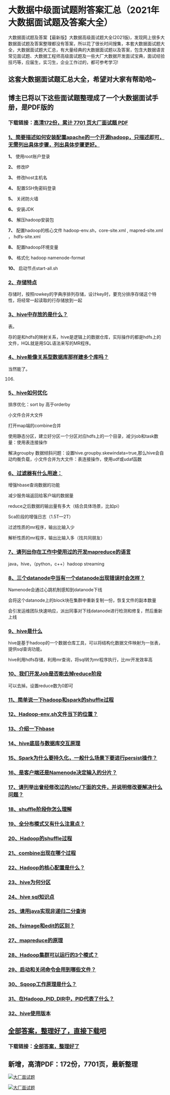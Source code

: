 # 大数据中级面试题附答案汇总（2021年大数据面试题及答案大全）

大数据面试题及答案【最新版】大数据高级面试题大全(2021版)，发现网上很多大数据面试题及答案整理都没有答案，所以花了很长时间搜集，本套大数据面试题大全，大数据面试题大汇总，有大量经典的大数据面试题以及答案，包含大数据语言常见面试题、大数据工程师高级面试题及一些大厂大数据开发面试宝典，面试经验技巧等，应届生，实习生，企业工作过的，都可参考学习!

## 这套大数据面试题汇总大全，希望对大家有帮助哈~ 

## 博主已将以下这些面试题整理成了一个大数据面试手册，是PDF版的

### 下载链接：[高清172份，累计 7701 页大厂面试题  PDF](https://github.com/javatechnorth/javanorth-itbooks/blob/master/docs/index.md)


### [1、简要描述如何安装配置apache的一个开源hadoop，只描述即可，无需列出具体步骤，列出具体步骤更好。](https://gitee.com/souyunku/NewDevBooks/blob/master/docs/大数据/大数据中级面试题附答案汇总（2021年大数据面试题及答案大全）.md#1简要描述如何安装配置apache的一个开源hadoop只描述即可无需列出具体步骤列出具体步骤更好。)  


**1、** 使用root账户登录

**2、** 修改IP

**3、** 修改host主机名

**4、** 配置SSH免密码登录

**5、** 关闭防火墙

**6、** 安装JDK

**6、** 解压hadoop安装包

**7、** 配置hadoop的核心文件 hadoop-env.sh，core-site.xml , mapred-site.xml ， hdfs-site.xml

**8、** 配置hadoop环境变量

**9、** 格式化 hadoop namenode-format

**10、** 启动节点start-all.sh


### [2、存储特点](https://gitee.com/souyunku/NewDevBooks/blob/master/docs/大数据/大数据中级面试题附答案汇总（2021年大数据面试题及答案大全）.md#2存储特点)  


存储时，按照rowkey的字典序排列存储，设计key时，要充分排序存储这个特性，将经常一起读取的行存储放到一起


### [3、hive中存放的是什么？](https://gitee.com/souyunku/NewDevBooks/blob/master/docs/大数据/大数据中级面试题附答案汇总（2021年大数据面试题及答案大全）.md#3hive中存放的是什么)  


表。

存的是和hdfs的映射关系，hive是逻辑上的数据仓库，实际操作的都是hdfs上的文件，HQL就是用SQL语法来写的MR程序。


### [4、hive能像关系型数据库那样建多个库吗？](https://gitee.com/souyunku/NewDevBooks/blob/master/docs/大数据/大数据中级面试题附答案汇总（2021年大数据面试题及答案大全）.md#4hive能像关系型数据库那样建多个库吗)  


当然能了。

106.
### [5、hive如何优化](https://gitee.com/souyunku/NewDevBooks/blob/master/docs/大数据/大数据中级面试题附答案汇总（2021年大数据面试题及答案大全）.md#5hive如何优化)  


排序优化：sort by 高于orderby

小文件合并大文件

打开map端的combine合并

使用静态分区，建立好分区一个分区对应hdfs上的一个目录，减少job和task数量：使用表连接操作

解决groupby 数据倾斜问题：设置hive.groupby.skewindata=true,那么hive会自动均衡负载，小文件合并为大文件：表连接操作，使用udf或udaf函数


### [6、过滤器有什么用途：](https://gitee.com/souyunku/NewDevBooks/blob/master/docs/大数据/大数据中级面试题附答案汇总（2021年大数据面试题及答案大全）.md#6过滤器有什么用途：)  


增强hbase查询数据的功能

减少服务端返回给客户端的数据量

reduce之后数据的输出量有多大（结合具体场景，比如pi）

Sca阶段的增强日志（1.5T—2T）

过滤性质的mr程序，输出比输入少

解析性质的mr程序，输出比输入多（找共同朋友）


### [7、请列出你在工作中使用过的开发mapreduce的语言](https://gitee.com/souyunku/NewDevBooks/blob/master/docs/大数据/大数据中级面试题附答案汇总（2021年大数据面试题及答案大全）.md#7请列出你在工作中使用过的开发mapreduce的语言)  


java，hive，（python，c++）hadoop streaming


### [8、三个datanode中当有一个datanode出现错误时会怎样？](https://gitee.com/souyunku/NewDevBooks/blob/master/docs/大数据/大数据中级面试题附答案汇总（2021年大数据面试题及答案大全）.md#8三个datanode中当有一个datanode出现错误时会怎样)  


Namenode会通过心跳机制感知到datanode下线

会将这个datanode上的block块在集群中重新复制一份，恢复文件的副本数量

会引发运维团队快速响应，派出同事对下线datanode进行检测和修复，然后重新上线


### [9、hive是什么](https://gitee.com/souyunku/NewDevBooks/blob/master/docs/大数据/大数据中级面试题附答案汇总（2021年大数据面试题及答案大全）.md#9hive是什么)  


hive是基于hadoop的一个数据仓库工具，可以将结构化数据文件映射为一张表，提供sql查询功能。

hive利用hdfs存储，利用mr查询，将sql转为mr程序执行，比mr开发效率高


### [10、我们开发Job是否能去掉reduce阶段](https://gitee.com/souyunku/NewDevBooks/blob/master/docs/大数据/大数据中级面试题附答案汇总（2021年大数据面试题及答案大全）.md#10我们开发job是否能去掉reduce阶段)  


可以去掉。设置reduce数为0即可


### [11、简单说一下hadoop和spark的shuffle过程](https://gitee.com/souyunku/NewDevBooks/blob/master/docs/大数据/大数据中级面试题附答案汇总（2021年大数据面试题及答案大全）.md#11简单说一下hadoop和spark的shuffle过程)  

### [12、Hadoop-env.sh文件当下的位置？](https://gitee.com/souyunku/NewDevBooks/blob/master/docs/大数据/大数据中级面试题附答案汇总（2021年大数据面试题及答案大全）.md#12hadoop-envsh文件当下的位置)  

### [13、介绍一下hbase](https://gitee.com/souyunku/NewDevBooks/blob/master/docs/大数据/大数据中级面试题附答案汇总（2021年大数据面试题及答案大全）.md#13介绍一下hbase)  

### [14、hive底层与数据库交互原理](https://gitee.com/souyunku/NewDevBooks/blob/master/docs/大数据/大数据中级面试题附答案汇总（2021年大数据面试题及答案大全）.md#14hive底层与数据库交互原理)  

### [15、Spark为什么要持久化，一般什么场景下要进行persist操作？](https://gitee.com/souyunku/NewDevBooks/blob/master/docs/大数据/大数据中级面试题附答案汇总（2021年大数据面试题及答案大全）.md#15spark为什么要持久化一般什么场景下要进行persist操作)  

### [16、是客户端还是Namenode决定输入的分片？](https://gitee.com/souyunku/NewDevBooks/blob/master/docs/大数据/大数据中级面试题附答案汇总（2021年大数据面试题及答案大全）.md#16是客户端还是namenode决定输入的分片)  

### [17、请列举出曾经修改过的/etc/下面的文件，并说明修改要解决什么问题？](https://gitee.com/souyunku/NewDevBooks/blob/master/docs/大数据/大数据中级面试题附答案汇总（2021年大数据面试题及答案大全）.md#17请列举出曾经修改过的/etc/下面的文件并说明修改要解决什么问题)  

### [18、shuffle阶段你怎么理解](https://gitee.com/souyunku/NewDevBooks/blob/master/docs/大数据/大数据中级面试题附答案汇总（2021年大数据面试题及答案大全）.md#18shuffle阶段你怎么理解)  

### [19、全分布模式又有什么注意点？](https://gitee.com/souyunku/NewDevBooks/blob/master/docs/大数据/大数据中级面试题附答案汇总（2021年大数据面试题及答案大全）.md#19全分布模式又有什么注意点)  

### [20、Hadoop的shuffle过程](https://gitee.com/souyunku/NewDevBooks/blob/master/docs/大数据/大数据中级面试题附答案汇总（2021年大数据面试题及答案大全）.md#20hadoop的shuffle过程)  

### [21、combine出现在哪个过程](https://gitee.com/souyunku/NewDevBooks/blob/master/docs/大数据/大数据中级面试题附答案汇总（2021年大数据面试题及答案大全）.md#21combine出现在哪个过程)  

### [22、Hadoop的核心配置是什么？](https://gitee.com/souyunku/NewDevBooks/blob/master/docs/大数据/大数据中级面试题附答案汇总（2021年大数据面试题及答案大全）.md#22hadoop的核心配置是什么)  

### [23、hive为何分区](https://gitee.com/souyunku/NewDevBooks/blob/master/docs/大数据/大数据中级面试题附答案汇总（2021年大数据面试题及答案大全）.md#23hive为何分区)  

### [24、hive sql知识点](https://gitee.com/souyunku/NewDevBooks/blob/master/docs/大数据/大数据中级面试题附答案汇总（2021年大数据面试题及答案大全）.md#24hive-sql知识点)  

### [25、请用java实现非递归二分查询](https://gitee.com/souyunku/NewDevBooks/blob/master/docs/大数据/大数据中级面试题附答案汇总（2021年大数据面试题及答案大全）.md#25请用java实现非递归二分查询)  

### [26、fsimage和edit的区别？](https://gitee.com/souyunku/NewDevBooks/blob/master/docs/大数据/大数据中级面试题附答案汇总（2021年大数据面试题及答案大全）.md#26fsimage和edit的区别)  

### [27、mapreduce的原理](https://gitee.com/souyunku/NewDevBooks/blob/master/docs/大数据/大数据中级面试题附答案汇总（2021年大数据面试题及答案大全）.md#27mapreduce的原理)  

### [28、Hadoop集群可以运行的3个模式？](https://gitee.com/souyunku/NewDevBooks/blob/master/docs/大数据/大数据中级面试题附答案汇总（2021年大数据面试题及答案大全）.md#28hadoop集群可以运行的3个模式)  

### [29、启动和关闭命令会用到哪些文件？](https://gitee.com/souyunku/NewDevBooks/blob/master/docs/大数据/大数据中级面试题附答案汇总（2021年大数据面试题及答案大全）.md#29启动和关闭命令会用到哪些文件)  

### [30、Sqoop工作原理是什么？](https://gitee.com/souyunku/NewDevBooks/blob/master/docs/大数据/大数据中级面试题附答案汇总（2021年大数据面试题及答案大全）.md#30sqoop工作原理是什么)  

### [31、在Hadoop_PID_DIR中，PID代表了什么？](https://gitee.com/souyunku/NewDevBooks/blob/master/docs/大数据/大数据中级面试题附答案汇总（2021年大数据面试题及答案大全）.md#31在hadoop_pid_dir中pid代表了什么)  

### [32、hive使用版本](https://gitee.com/souyunku/NewDevBooks/blob/master/docs/大数据/大数据中级面试题附答案汇总（2021年大数据面试题及答案大全）.md#32hive使用版本)  





## [全部答案，整理好了，直接下载吧](https://gitee.com/souyunku/DevBooks/blob/master/docs/daan.md)

### 下载链接：[全部答案，整理好了](https://gitee.com/souyunku/NewDevBooks/blob/master/docs/daan.md)




## 新增，高清PDF：172份，7701页，最新整理

[![大厂面试题](https://www.souyunku.com/wp-content/uploads/weixin/mst.png "架构师专栏")](https://www.souyunku.com/wp-content/uploads/weixin/githup-weixin.png "架构师专栏")

[![大厂面试题](https://www.souyunku.com/wp-content/uploads/weixin/githup-weixin.png "架构师专栏")](https://www.souyunku.com/wp-content/uploads/weixin/githup-weixin.png "架构师专栏")
